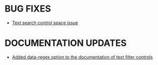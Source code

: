 # BUG FIXES
- [Text search control space issue](https://github.com/1rosehip/jplist-es6/issues/7)

# DOCUMENTATION UPDATES
- [Added data-regex option to the documentation of text filter controls](https://github.com/1rosehip/jplist-es6/issues/5)